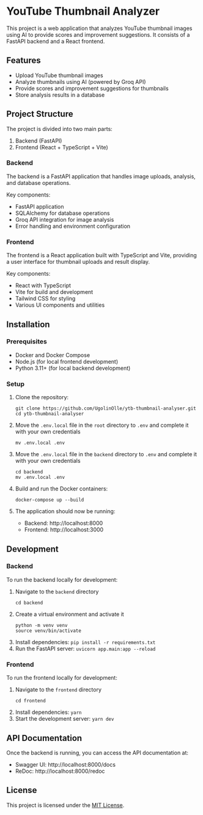 # YouTube Thumbnail Analyzer

This project is a web application that analyzes YouTube thumbnail images using AI to provide scores and improvement suggestions. It consists of a FastAPI backend and a React frontend.

## Features

- Upload YouTube thumbnail images
- Analyze thumbnails using AI (powered by Groq API)
- Provide scores and improvement suggestions for thumbnails
- Store analysis results in a database

## Project Structure

The project is divided into two main parts:

1. Backend (FastAPI)
2. Frontend (React + TypeScript + Vite)

### Backend

The backend is a FastAPI application that handles image uploads, analysis, and database operations.

Key components:
- FastAPI application
- SQLAlchemy for database operations
- Groq API integration for image analysis
- Error handling and environment configuration

### Frontend

The frontend is a React application built with TypeScript and Vite, providing a user interface for thumbnail uploads and result display.

Key components:
- React with TypeScript
- Vite for build and development
- Tailwind CSS for styling
- Various UI components and utilities

## Installation

### Prerequisites

- Docker and Docker Compose
- Node.js (for local frontend development)
- Python 3.11+ (for local backend development)

### Setup

1. Clone the repository:
   ```
   git clone https://github.com/UgolinOlle/ytb-thumbnail-analyser.git
   cd ytb-thumbnail-analyser
   ```

2. Move the `.env.local` file in the `root` directory to `.env` and complete it with your own credentials
    ```
    mv .env.local .env
    ```

3. Move the `.env.local` file in the `backend` directory to `.env` and complete it with your own credentials
   ```
   cd backend
   mv .env.local .env
   ```

4. Build and run the Docker containers:
   ```
   docker-compose up --build
   ```

4. The application should now be running:
   - Backend: http://localhost:8000
   - Frontend: http://localhost:3000

## Development

### Backend

To run the backend locally for development:

1. Navigate to the `backend` directory
    ```
    cd backend
    ```
2. Create a virtual environment and activate it
    ```
    python -m venv venv
    source venv/bin/activate
    ```
3. Install dependencies: `pip install -r requirements.txt`
4. Run the FastAPI server: `uvicorn app.main:app --reload`

### Frontend

To run the frontend locally for development:

1. Navigate to the `frontend` directory
    ```
    cd frontend
    ```
2. Install dependencies: `yarn`
3. Start the development server: `yarn dev`

## API Documentation

Once the backend is running, you can access the API documentation at:
- Swagger UI: http://localhost:8000/docs
- ReDoc: http://localhost:8000/redoc

## License

This project is licensed under the [MIT License](LICENSE).
